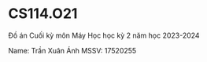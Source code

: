 # CS114.O21

Đồ án Cuối kỳ môn Máy Học học kỳ 2 năm học 2023-2024

Name: Trần Xuân Ánh  MSSV: 17520255
